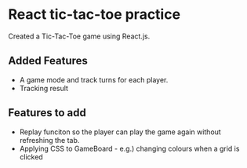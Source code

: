 # React tic-tac-toe practice

Created a Tic-Tac-Toe game using React.js.

## Added Features

- A game mode and track turns for each player.
- Tracking result

## Features to add

- Replay funciton so the player can play the game again without refreshing the tab.
- Applying CSS to GameBoard - e.g.) changing colours when a grid is clicked
